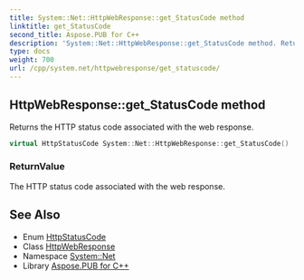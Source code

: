 ```yaml
---
title: System::Net::HttpWebResponse::get_StatusCode method
linktitle: get_StatusCode
second_title: Aspose.PUB for C++
description: 'System::Net::HttpWebResponse::get_StatusCode method. Returns the HTTP status code associated with the web response in C++.'
type: docs
weight: 700
url: /cpp/system.net/httpwebresponse/get_statuscode/
---
```

## HttpWebResponse::get_StatusCode method


Returns the HTTP status code associated with the web response.

```cpp
virtual HttpStatusCode System::Net::HttpWebResponse::get_StatusCode()
```


### ReturnValue

The HTTP status code associated with the web response.

## See Also

* Enum [HttpStatusCode](../../httpstatuscode/)
* Class [HttpWebResponse](../)
* Namespace [System::Net](../../)
* Library [Aspose.PUB for C++](../../../)
